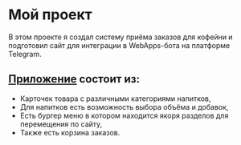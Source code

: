 # Мой проект
В этом проекте я создал систему приёма заказов для кофейни и подготовил сайт для интеграции в WebApps-бота на платформе Telegram. 
## [Приложение](https://nikolasprog.github.io/Coffee_bot/) состоит из:
- Карточек товара c различными категориями напитков,
- Для напитков есть возможность выбора объёма и добавок,
- Есть бургер меню в котором находится якоря разделов для перемещения по сайту,
- Также есть корзина заказов.
